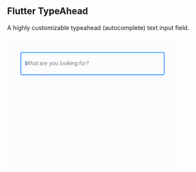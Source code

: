 ## Flutter TypeAhead

A highly customizable typeahead (autocomplete) text input field.

![](images/flutter_typeahead1.gif)

